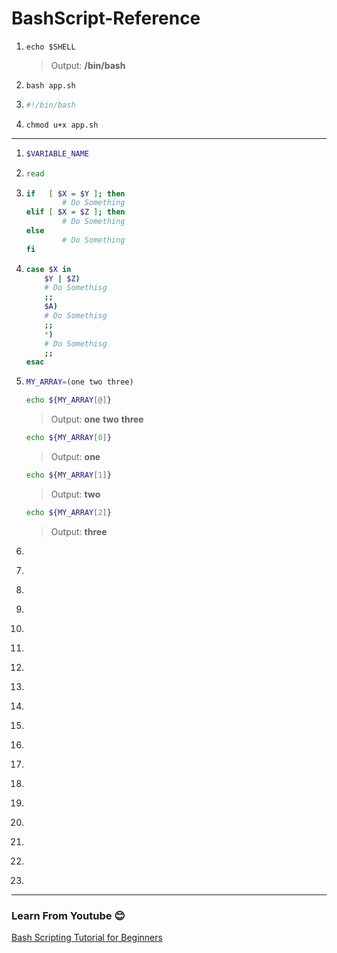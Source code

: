 # BashScript-Reference
1.
	```
	echo $SHELL
	```
	> Output: **/bin/bash**
1.
	```
	bash app.sh
	```
1.
	``` sh
	#!/bin/bash
	```
1.
	```
	chmod u+x app.sh
	```
-----------------------------------------------
1.
	``` sh
	$VARIABLE_NAME
	```
1.
	``` sh
	read
	```
1.
	``` sh
	if   [ $X = $Y ]; then
       	    # Do Something
	elif [ $X = $Z ]; then
       	    # Do Something
	else
       	    # Do Something
	fi

	```
1.
	``` sh
	case $X in
	    $Y | $Z)
		# Do Somethisg
		;;
	    $A)
		# Do Somethisg
		;;
	    *)
		# Do Somethisg
		;;
	esac

	```
1.
	``` sh
	MY_ARRAY=(one two three)
	```
	``` sh
	echo ${MY_ARRAY[@]}
	```
	> Output: **one** **two** **three**
	``` sh
	echo ${MY_ARRAY[0]}
	```
	> Output: **one** 
	``` sh
	echo ${MY_ARRAY[1]}
	```
	> Output: **two**
	``` sh
	echo ${MY_ARRAY[2]}
	```
	> Output: **three**
1.
	``` sh
	```
1.
	``` sh
	```
1.
	``` sh
	```
1.
	``` sh
	```
1.
	``` sh
	```
1.
	``` sh
	```
1.
	``` sh
	```
1.
	``` sh
	```
1.
	``` sh
	```
1.
	``` sh
	```
1.
	``` sh
	```
1.
	``` sh
	```
1.
	``` sh
	```
1.
	``` sh
	```
1.
	``` sh
	```
1.
	``` sh
	```
1.
	``` sh
	```
1.
	``` sh
	```





---
### Learn From Youtube :blush:
[Bash Scripting Tutorial for Beginners](https://www.youtube.com/watch?v=tK9Oc6AEnR4)
